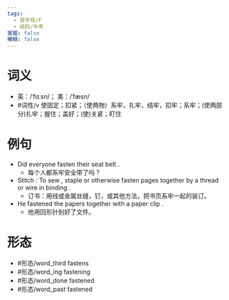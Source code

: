 ```yaml
---
tags:
  - 首字母/F
  - 级别/中考
掌握: false
模糊: false
---
```

# 词义
- 英：/ˈfɑːsn/； 美：/ˈfæsn/
- #词性/v  使固定；扣紧；（使两物）系牢，扎牢，结牢，扣牢；系牢；(使两部分)扎牢；握住；盖好；(使)关紧；盯住
# 例句
- Did everyone fasten their seat belt .
	- 每个人都系牢安全带了吗？
- Stitch : To sew , staple or otherwise fasten pages together by a thread or wire in binding .
	- 订书：用线或金属丝缝，钉，或其他方法，把书页系牢一起的装订。
- He fastened the papers together with a paper clip .
	- 他用回形针别好了文件。
# 形态
- #形态/word_third fastens
- #形态/word_ing fastening
- #形态/word_done fastened
- #形态/word_past fastened
